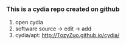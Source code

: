 ### This is a cydia repo created on github
1. open cydia
2. software source -> edit -> add
3. cydia/apt: <http://TozyZuo.github.io/cydia/>
